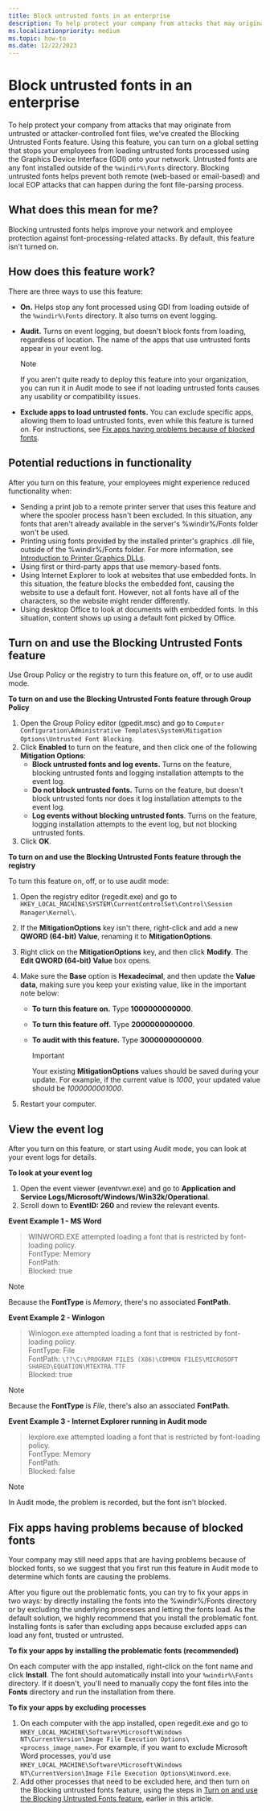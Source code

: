 ```yaml
---
title: Block untrusted fonts in an enterprise
description: To help protect your company from attacks that may originate from untrusted or attacker controlled font files, we've created the Blocking Untrusted Fonts feature.
ms.localizationpriority: medium
ms.topic: how-to
ms.date: 12/22/2023
---
```


# Block untrusted fonts in an enterprise

To help protect your company from attacks that may originate from untrusted or attacker-controlled font files, we've created the Blocking Untrusted Fonts feature. Using this feature, you can turn on a global setting that stops your employees from loading untrusted fonts processed using the Graphics Device Interface (GDI) onto your network. Untrusted fonts are any font installed outside of the `%windir%\Fonts` directory. Blocking untrusted fonts helps prevent both remote (web-based or email-based) and local EOP attacks that can happen during the font file-parsing process.

## What does this mean for me?

Blocking untrusted fonts helps improve your network and employee protection against font-processing-related attacks. By default, this feature isn't turned on.

## How does this feature work?

There are three ways to use this feature:

- **On.** Helps stop any font processed using GDI from loading outside of the `%windir%\Fonts` directory. It also turns on event logging.

- **Audit.** Turns on event logging, but doesn't block fonts from loading, regardless of location. The name of the apps that use untrusted fonts appear in your event log.

  > [!NOTE]
  > If you aren't quite ready to deploy this feature into your organization, you can run it in Audit mode to see if not loading untrusted fonts causes any usability or compatibility issues.

- **Exclude apps to load untrusted fonts.** You can exclude specific apps, allowing them to load untrusted fonts, even while this feature is turned on. For instructions, see [Fix apps having problems because of blocked fonts](#fix-apps-having-problems-because-of-blocked-fonts).

## Potential reductions in functionality

After you turn on this feature, your employees might experience reduced functionality when:

- Sending a print job to a remote printer server that uses this feature and where the spooler process hasn't been excluded. In this situation, any fonts that aren't already available in the server's %windir%/Fonts folder won't be used.
- Printing using fonts provided by the installed printer's graphics .dll file, outside of the %windir%/Fonts folder. For more information, see [Introduction to Printer Graphics DLLs](/windows-hardware/drivers/print/introduction-to-printer-graphics-dlls).
- Using first or third-party apps that use memory-based fonts.
- Using Internet Explorer to look at websites that use embedded fonts. In this situation, the feature blocks the embedded font, causing the website to use a default font. However, not all fonts have all of the characters, so the website might render differently.
- Using desktop Office to look at documents with embedded fonts. In this situation, content shows up using a default font picked by Office.

## Turn on and use the Blocking Untrusted Fonts feature

Use Group Policy or the registry to turn this feature on, off, or to use audit mode.

**To turn on and use the Blocking Untrusted Fonts feature through Group Policy**

1. Open the Group Policy editor (gpedit.msc) and go to `Computer Configuration\Administrative Templates\System\Mitigation Options\Untrusted Font Blocking`.
2. Click **Enabled** to turn on the feature, and then click one of the following **Mitigation Options**:
    - **Block untrusted fonts and log events.** Turns on the feature, blocking untrusted fonts and logging installation attempts to the event log.
    - **Do not block untrusted fonts.** Turns on the feature, but doesn't block untrusted fonts nor does it log installation attempts to the event log.
    - **Log events without blocking untrusted fonts**. Turns on the feature, logging installation attempts to the event log, but not blocking untrusted fonts.
3. Click **OK**.

**To turn on and use the Blocking Untrusted Fonts feature through the registry**

To turn this feature on, off, or to use audit mode:

1. Open the registry editor (regedit.exe) and go to `HKEY_LOCAL_MACHINE\SYSTEM\CurrentControlSet\Control\Session Manager\Kernel\`.
2. If the **MitigationOptions** key isn't there, right-click and add a new **QWORD (64-bit) Value**, renaming it to **MitigationOptions**.
3. Right click on the **MitigationOptions** key, and then click **Modify**. The **Edit QWORD (64-bit) Value** box opens.
4. Make sure the **Base** option is **Hexadecimal**, and then update the **Value data**, making sure you keep your existing value, like in the important note below:
   - **To turn this feature on.** Type **1000000000000**.
   - **To turn this feature off.** Type **2000000000000**.
   - **To audit with this feature.** Type **3000000000000**.

     > [!IMPORTANT]
     > Your existing **MitigationOptions** values should be saved during your update. For example, if the current value is *1000*, your updated value should be *1000000001000*.

5. Restart your computer.

## View the event log

After you turn on this feature, or start using Audit mode, you can look at your event logs for details.

**To look at your event log**

1. Open the event viewer (eventvwr.exe) and go to **Application and Service Logs/Microsoft/Windows/Win32k/Operational**.
2. Scroll down to **EventID: 260** and review the relevant events.

  **Event Example 1 - MS Word**

  > WINWORD.EXE attempted loading a font that is restricted by font-loading policy.<br>
  > FontType: Memory<br>
  > FontPath:<br>
  > Blocked: true<br>

  > [!NOTE]
  > Because the **FontType** is *Memory*, there's no associated **FontPath**.

  **Event Example 2 - Winlogon**

  > Winlogon.exe attempted loading a font that is restricted by font-loading policy.<br>
  > FontType: File<br>
  > FontPath: `\??\C:\PROGRAM FILES (X86)\COMMON FILES\MICROSOFT SHARED\EQUATION\MTEXTRA.TTF`<br>
  > Blocked: true<br>

  > [!NOTE]
  > Because the **FontType** is *File*, there's also an associated **FontPath**.

  **Event Example 3 - Internet Explorer running in Audit mode**

  > Iexplore.exe attempted loading a font that is restricted by font-loading policy.<br>
  > FontType: Memory<br>
  > FontPath:<br>
  > Blocked: false<br>

  > [!NOTE]
  > In Audit mode, the problem is recorded, but the font isn't blocked.

## Fix apps having problems because of blocked fonts

Your company may still need apps that are having problems because of blocked fonts, so we suggest that you first run this feature in Audit mode to determine which fonts are causing the problems.

After you figure out the problematic fonts, you can try to fix your apps in two ways: by directly installing the fonts into the %windir%/Fonts directory or by excluding the underlying processes and letting the fonts load. As the default solution, we highly recommend that you install the problematic font. Installing fonts is safer than excluding apps because excluded apps can load any font, trusted or untrusted.

**To fix your apps by installing the problematic fonts (recommended)**

On each computer with the app installed, right-click on the font name and click **Install**. The font should automatically install into your `%windir%\Fonts` directory. If it doesn't, you'll need to manually copy the font files into the **Fonts** directory and run the installation from there.

**To fix your apps by excluding processes**

1.  On each computer with the app installed, open regedit.exe and go to `HKEY_LOCAL_MACHINE\Software\Microsoft\Windows NT\CurrentVersion\Image File Execution Options\<process_image_name>`. For example, if you want to exclude Microsoft Word processes, you'd use `HKEY_LOCAL_MACHINE\Software\Microsoft\Windows NT\CurrentVersion\Image File Execution Options\Winword.exe`.
2.  Add other processes that need to be excluded here, and then turn on the Blocking untrusted fonts feature, using the steps in [Turn on and use the Blocking Untrusted Fonts feature](#turn-on-and-use-the-blocking-untrusted-fonts-feature), earlier in this article.
